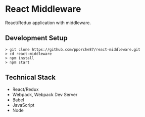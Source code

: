 # React Middleware 

React/Redux application with middleware.

## Development Setup 

```
> git clone https://github.com/pporche87/react-middleware.git
> cd react-middleware
> npm install
> npm start
```
## Technical Stack 
- React/Redux
- Webpack, Webpack Dev Server
- Babel
- JavaScript
- Node 